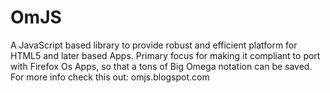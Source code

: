 OmJS
====

A JavaScript based library to provide robust and efficient platform for HTML5 and later based Apps.
Primary focus for making it compliant to port with Firefox Os Apps, so that a tons of Big Omega notation can be saved.
For more info check this out:
omjs.blogspot.com
